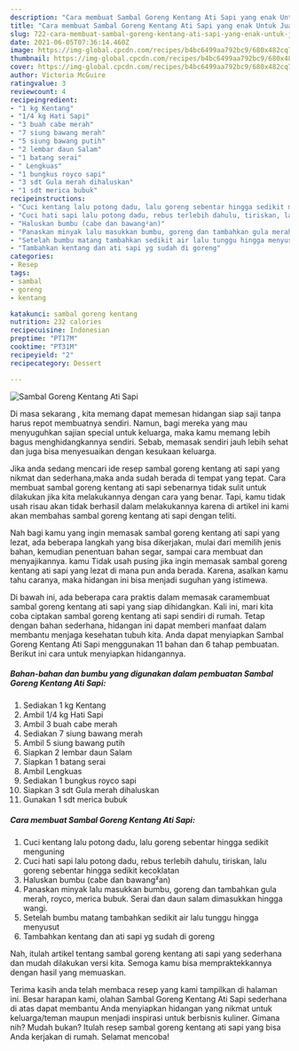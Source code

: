 ```yaml
---
description: "Cara membuat Sambal Goreng Kentang Ati Sapi yang enak Untuk Jualan"
title: "Cara membuat Sambal Goreng Kentang Ati Sapi yang enak Untuk Jualan"
slug: 722-cara-membuat-sambal-goreng-kentang-ati-sapi-yang-enak-untuk-jualan
date: 2021-06-05T07:36:14.460Z
image: https://img-global.cpcdn.com/recipes/b4bc6499aa792bc9/680x482cq70/sambal-goreng-kentang-ati-sapi-foto-resep-utama.jpg
thumbnail: https://img-global.cpcdn.com/recipes/b4bc6499aa792bc9/680x482cq70/sambal-goreng-kentang-ati-sapi-foto-resep-utama.jpg
cover: https://img-global.cpcdn.com/recipes/b4bc6499aa792bc9/680x482cq70/sambal-goreng-kentang-ati-sapi-foto-resep-utama.jpg
author: Victoria McGuire
ratingvalue: 3
reviewcount: 4
recipeingredient:
- "1 kg Kentang"
- "1/4 kg Hati Sapi"
- "3 buah cabe merah"
- "7 siung bawang merah"
- "5 siung bawang putih"
- "2 lembar daun Salam"
- "1 batang serai"
- " Lengkuas"
- "1 bungkus royco sapi"
- "3 sdt Gula merah dihaluskan"
- "1 sdt merica bubuk"
recipeinstructions:
- "Cuci kentang lalu potong dadu, lalu goreng sebentar hingga sedikit menguning"
- "Cuci hati sapi lalu potong dadu, rebus terlebih dahulu, tiriskan, lalu goreng sebentar hingga sedikit kecoklatan"
- "Haluskan bumbu (cabe dan bawang²an)"
- "Panaskan minyak lalu masukkan bumbu, goreng dan tambahkan gula merah, royco, merica bubuk. Serai dan daun salam dimasukkan hingga wangi."
- "Setelah bumbu matang tambahkan sedikit air lalu tunggu hingga menyusut"
- "Tambahkan kentang dan ati sapi yg sudah di goreng"
categories:
- Resep
tags:
- sambal
- goreng
- kentang

katakunci: sambal goreng kentang 
nutrition: 232 calories
recipecuisine: Indonesian
preptime: "PT17M"
cooktime: "PT31M"
recipeyield: "2"
recipecategory: Dessert

---
```



![Sambal Goreng Kentang Ati Sapi](https://img-global.cpcdn.com/recipes/b4bc6499aa792bc9/680x482cq70/sambal-goreng-kentang-ati-sapi-foto-resep-utama.jpg)

Di masa  sekarang , kita memang dapat memesan hidangan siap saji tanpa harus repot membuatnya sendiri. Namun, bagi mereka yang mau menyuguhkan sajian special untuk keluarga, maka kamu memang lebih bagus menghidangkannya sendiri. Sebab, memasak sendiri jauh lebih sehat dan juga bisa menyesuaikan dengan kesukaan keluarga.

Jika anda sedang mencari ide resep sambal goreng kentang ati sapi yang nikmat dan sederhana,maka anda sudah berada di tempat yang tepat. Cara membuat sambal goreng kentang ati sapi  sebenarnya tidak sulit untuk dilakukan jika kita melakukannya dengan cara yang benar. Tapi, kamu tidak usah risau akan tidak berhasil dalam melakukannya 
karena di artikel ini kami akan membahas sambal goreng kentang ati sapi dengan teliti.  



Nah bagi kamu yang ingin memasak sambal goreng kentang ati sapi yang lezat, ada beberapa langkah yang bisa dikerjakan, mulai dari memilih jenis bahan, kemudian penentuan bahan segar, sampai cara membuat dan menyajikannya. kamu Tidak usah pusing jika ingin memasak sambal goreng kentang ati sapi yang lezat di mana pun anda berada. Karena, asalkan kamu  tahu caranya, maka hidangan ini bisa menjadi suguhan yang istimewa.

Di bawah ini, ada beberapa cara praktis  dalam memasak caramembuat sambal goreng kentang ati sapi yang siap dihidangkan. Kali ini, mari kita coba ciptakan sambal goreng kentang ati sapi sendiri di rumah. Tetap dengan bahan sederhana, hidangan ini dapat memberi manfaat dalam membantu menjaga kesehatan tubuh kita. Anda dapat menyiapkan Sambal Goreng Kentang Ati Sapi menggunakan 11 bahan dan 6 tahap pembuatan. Berikut ini cara untuk menyiapkan hidangannya.

<!--inarticleads1-->

##### Bahan-bahan dan bumbu yang digunakan dalam pembuatan Sambal Goreng Kentang Ati Sapi:

1. Sediakan 1 kg Kentang
1. Ambil 1/4 kg Hati Sapi
1. Ambil 3 buah cabe merah
1. Sediakan 7 siung bawang merah
1. Ambil 5 siung bawang putih
1. Siapkan 2 lembar daun Salam
1. Siapkan 1 batang serai
1. Ambil  Lengkuas
1. Sediakan 1 bungkus royco sapi
1. Siapkan 3 sdt Gula merah dihaluskan
1. Gunakan 1 sdt merica bubuk




<!--inarticleads2-->

##### Cara membuat Sambal Goreng Kentang Ati Sapi:

1. Cuci kentang lalu potong dadu, lalu goreng sebentar hingga sedikit menguning
1. Cuci hati sapi lalu potong dadu, rebus terlebih dahulu, tiriskan, lalu goreng sebentar hingga sedikit kecoklatan
1. Haluskan bumbu (cabe dan bawang²an)
1. Panaskan minyak lalu masukkan bumbu, goreng dan tambahkan gula merah, royco, merica bubuk. Serai dan daun salam dimasukkan hingga wangi.
1. Setelah bumbu matang tambahkan sedikit air lalu tunggu hingga menyusut
1. Tambahkan kentang dan ati sapi yg sudah di goreng




Nah, itulah artikel tentang  sambal goreng kentang ati sapi  yang sederhana dan mudah dilakukan versi kita. Semoga kamu bisa mempraktekkannya dengan hasil yang memuaskan. 

Terima kasih anda telah membaca resep yang kami tampilkan di halaman ini. Besar harapan kami, olahan  Sambal Goreng Kentang Ati Sapi sederhana di atas dapat membantu Anda menyiapkan hidangan yang nikmat untuk keluarga/teman maupun menjadi inspirasi untuk berbisnis kuliner. Gimana nih? Mudah bukan? Itulah resep sambal goreng kentang ati sapi yang bisa Anda kerjakan di rumah. Selamat mencoba!


